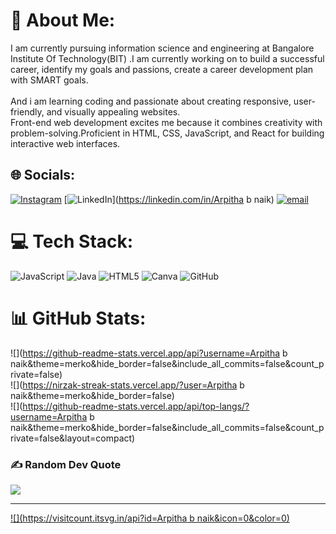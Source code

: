 # 💫 About Me:
I am currently pursuing information science and engineering at Bangalore Institute Of Technology(BIT) .I am currently working on to build a successful career, identify my goals and passions, create a career development plan with SMART goals.<br><br>And i am learning coding and passionate about creating responsive, user-friendly, and visually appealing websites.<br>Front-end web development excites me because it combines creativity with problem-solving.Proficient in HTML, CSS, JavaScript, and React for building interactive web interfaces.<br>


## 🌐 Socials:
[![Instagram](https://img.shields.io/badge/Instagram-%23E4405F.svg?logo=Instagram&logoColor=white)](https://instagram.com/arpitha_naik_27) [![LinkedIn](https://img.shields.io/badge/LinkedIn-%230077B5.svg?logo=linkedin&logoColor=white)](https://linkedin.com/in/Arpitha b naik) [![email](https://img.shields.io/badge/Email-D14836?logo=gmail&logoColor=white)](mailto:arpithabnaik257@gmail.com) 

# 💻 Tech Stack:
![JavaScript](https://img.shields.io/badge/javascript-%23323330.svg?style=for-the-badge&logo=javascript&logoColor=%23F7DF1E) ![Java](https://img.shields.io/badge/java-%23ED8B00.svg?style=for-the-badge&logo=openjdk&logoColor=white) ![HTML5](https://img.shields.io/badge/html5-%23E34F26.svg?style=for-the-badge&logo=html5&logoColor=white) ![Canva](https://img.shields.io/badge/Canva-%2300C4CC.svg?style=for-the-badge&logo=Canva&logoColor=white) ![GitHub](https://img.shields.io/badge/github-%23121011.svg?style=for-the-badge&logo=github&logoColor=white)
# 📊 GitHub Stats:
![](https://github-readme-stats.vercel.app/api?username=Arpitha b naik&theme=merko&hide_border=false&include_all_commits=false&count_private=false)<br/>
![](https://nirzak-streak-stats.vercel.app/?user=Arpitha b naik&theme=merko&hide_border=false)<br/>
![](https://github-readme-stats.vercel.app/api/top-langs/?username=Arpitha b naik&theme=merko&hide_border=false&include_all_commits=false&count_private=false&layout=compact)

### ✍️ Random Dev Quote
![](https://quotes-github-readme.vercel.app/api?type=horizontal&theme=radical)

---
[![](https://visitcount.itsvg.in/api?id=Arpitha b naik&icon=0&color=0)](https://visitcount.itsvg.in)

<!-- Proudly created with GPRM ( https://gprm.itsvg.in ) -->
